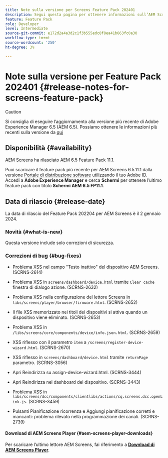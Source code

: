 ```yaml
---
title: Note sulla versione per Screens Feature Pack 202401
description: Segui questa pagina per ottenere informazioni sull’AEM Screens Feature Pack 202401 rilasciato il 2 gennaio 2024.
feature: Feature Pack
role: Developer
level: Intermediate
source-git-commit: e172d2a4a3d2c1f3b555edc8f8ea41b663fc0a30
workflow-type: tm+mt
source-wordcount: '250'
ht-degree: 3%

---
```


# Note sulla versione per Feature Pack 202401 {#release-notes-for-screens-feature-pack}

>[!CAUTION]
>Si consiglia di eseguire l’aggiornamento alla versione più recente di Adobe Experience Manager 6.5 (AEM 6.5). Possiamo ottenere le informazioni più recenti sulla versione da [qui](https://experienceleague.adobe.com/docs/experience-manager-65/content/release-notes/release-notes.html?lang=en)

## Disponibilità {#availability}

AEM Screens ha rilasciato AEM 6.5 Feature Pack 11.1.

Puoi scaricare il feature pack più recente per AEM Screens 6.5.11.1 dalla versione [Portale di distribuzione software](https://experience.adobe.com/#/downloads/content/software-distribution/it/aem.html) utilizzando il tuo Adobe ID. Accedi a **Adobe Experience Manager** e cerca **Schermi** per ottenere l’ultimo feature pack con titolo **Schermi AEM 6.5 FP11.1**.

## Data di rilascio {#release-date}

La data di rilascio del Feature Pack 202204 per AEM Screens è il 2 gennaio 2024.

### Novità {#what-is-new}

Questa versione include solo correzioni di sicurezza.

### Correzioni di bug {#bug-fixes}

* Problema XSS nel campo &quot;Testo inattivo&quot; del dispositivo AEM Screens. (SCRNS-2614)

* Problema XSS in `screens/dashboard/device.html` tramite `Clear cache` finestra di dialogo azione. (SCRNS-2632)

* Problema XSS nella configurazione del lettore Screens in `libs/screens/player/browser/firmware.html`. (SCRNS-2652)

* Il file XSS memorizzato nei titoli dei dispositivi si attiva quando un dispositivo viene eliminato. (SCRNS-2653)

* Problema XSS in `/libs/screens/core/components/device/info.json.html`. (SCRNS-2659)

* XSS riflesso con il parametro `item` a `/screens/register-device-wizard.html`. (SCRNS-2670)

* XSS riflesso in `screens/dashboard/device.html` tramite `returnPage` parametro. (SCRNS-3056)

* Apri Reindirizza su assign-device-wizard.html. (SCRNS-3444)

* Apri Reindirizza nel dashboard del dispositivo. (SCRNS-3443)

* Problema XSS in `libs/screens/dcc/components/clientlibs/actions/cq.screens.dcc.openLink.js`. (SCRNS-3459)

* Pulsanti Pianificazione ricorrenza e Aggiungi pianificazione corretti e mancanti: problema rilevato nella programmazione dei canali. (SCRNS-2739)

#### Download di AEM Screens Player  {#aem-screens-player-downloads}

Per scaricare l’ultimo lettore AEM Screens, fai riferimento a **[Download di AEM Screens Player](https://download.macromedia.com/screens/index.html)**.
